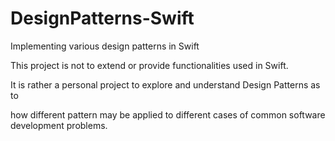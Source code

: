 # DesignPatterns-Swift
Implementing various design patterns in Swift

This project is not to extend or provide functionalities used in Swift.

It is rather a personal project to explore and understand Design Patterns as to

how different pattern may be applied to different cases of common software development problems.
